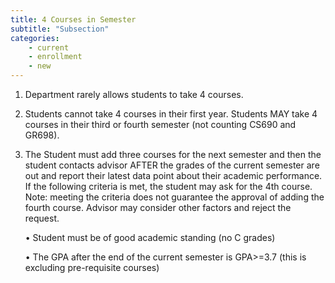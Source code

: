 ```yaml
---
title: 4 Courses in Semester
subtitle: "Subsection"
categories:
    - current
    - enrollment
    - new
---
```



1. Department rarely allows students to take 4 courses.  

2. Students cannot take 4 courses in their first year. Students MAY take 4 courses in their third or fourth semester (not counting CS690 and GR698).  

3. The Student must add three courses for the next semester and then the student contacts advisor   AFTER the grades of the current semester are out and report their latest data point about their academic performance. If the following criteria is met, the student may ask for the 4th course.  Note: meeting the criteria does not guarantee the approval of adding the fourth course. Advisor may consider other factors and reject the request.

    • Student must be of good academic standing (no C grades) 

    • The GPA after the end of the current semester is GPA>=3.7 (this is excluding pre-requisite courses)  
 